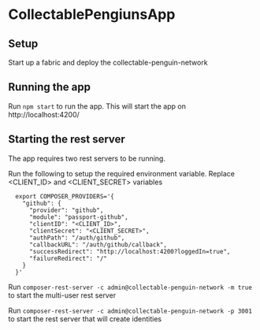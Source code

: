 # CollectablePengiunsApp

## Setup

Start up a fabric and deploy the collectable-penguin-network

## Running the app

Run `npm start` to run the app. This will start the app on http://localhost:4200/

## Starting the rest server

The app requires two rest servers to be running. 

Run the following to setup the required environment variable. Replace <CLIENT_ID> and <CLIENT_SECRET> variables

```
  export COMPOSER_PROVIDERS='{
    "github": {
      "provider": "github",
      "module": "passport-github",
      "clientID": "<CLIENT_ID>",
      "clientSecret": "<CLIENT_SECRET>",
      "authPath": "/auth/github",
      "callbackURL": "/auth/github/callback",
      "successRedirect": "http://localhost:4200?loggedIn=true",
      "failureRedirect": "/"
    }
  }'
```

Run `composer-rest-server -c admin@collectable-penguin-network -m true` to start the multi-user rest server

Run `composer-rest-server -c admin@collectable-penguin-network -p 3001` to start the rest server that will create identities
